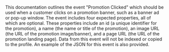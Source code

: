 This documentation outlines the event "Promotion Clicked" which should be used when a customer clicks on a promotion banner, such as a banner ad or pop-up window. The event includes four expected properties, all of which are optional. These properties include an id (a unique identifier for the promotion), a name (the name or title of the promotion), an image URL (the URL of the promotion image/banner), and a page URL (the URL of the promotion landing page). Data from this event will not be indexed or copied to the profile. An example of the JSON for this event is also provided.